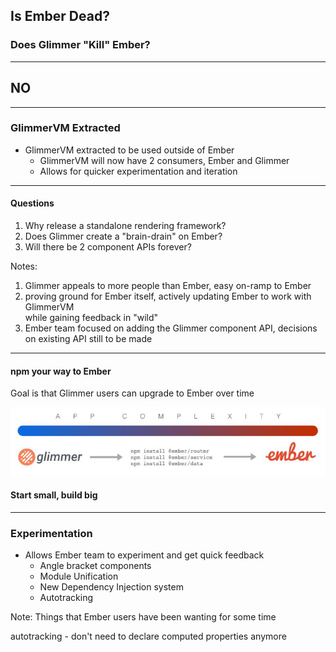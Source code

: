 ## Is Ember Dead?
### Does Glimmer "Kill" Ember?

----

## NO


----

### GlimmerVM Extracted

- GlimmerVM extracted to be used outside of Ember
  - GlimmerVM will now have 2 consumers, Ember and Glimmer
  - Allows for quicker experimentation and iteration

----

#### Questions

1. Why release a standalone rendering framework?
2. Does Glimmer create a "brain-drain" on Ember?
3. Will there be 2 component APIs forever?

Notes:
1. Glimmer appeals to more people than Ember, easy on-ramp to Ember
2. proving ground for Ember itself, actively updating Ember to work with GlimmerVM<br>while gaining feedback in "wild"
3. Ember team focused on adding the Glimmer component API, decisions on existing API still to be made

----

#### npm your way to Ember

Goal is that Glimmer users can upgrade to Ember over time

<img class="no-border" alt="glimmer to ember" src="img/glimmer-to-ember.png" />

#### Start small, build big

----

### Experimentation

- Allows Ember team to experiment and get quick feedback 
  - Angle bracket components
  - Module Unification
  - New Dependency Injection system
  - Autotracking

Note:
Things that Ember users have been wanting for some time

autotracking - don't need to declare computed properties anymore